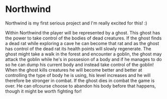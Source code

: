 # Northwind
Northwind is my first serious project and I'm really excited for this! :)

Within Northwind the player will be represented by a ghost. This ghost has the power to take control of the bodies of dead creatures.
If the ghost finds a dead rat while exploring a cave he can become that rat and as the ghost has control of the dead rat its health points will slowly regenerate.
The ghost might take a walk in the forest and encounter a goblin, the ghost may attack the goblin while he's in possesion of a body and if he manages to do so he can dump his current body and instead take control of the goblin!
When the ghost kills creatures he will become better and better at controlling the type of body he is using, his level increases and he will therefore be stronger in combat.
If the ghost dies in combat the game is over. He can ofcourse choose to abandon his body before that happens, though it might be worth fighting for!
